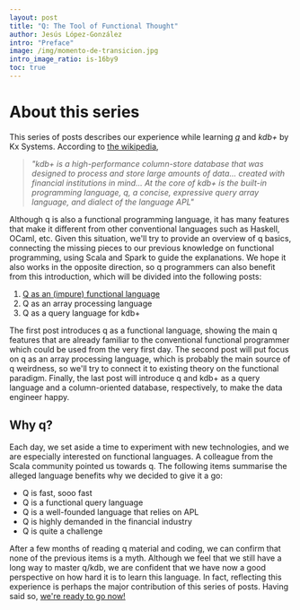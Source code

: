 ```yaml
---
layout: post
title: "Q: The Tool of Functional Thought"
author: Jesús López-González
intro: "Preface"
image: /img/momento-de-transicion.jpg
intro_image_ratio: is-16by9
toc: true
---
```


# About this series

This series of posts describes our experience while learning
[*q*](https://code.kx.com/q/learn/startingkdb/language/) and *kdb+* by Kx
Systems. According to [the wikipedia](https://en.wikipedia.org/wiki/Kdb%2B),
> *"kdb+ is a high-performance column-store database that was designed to
> process and store large amounts of data... created with financial
> institutions in mind... At the core of kdb+ is the built-in programming
> language, q, a concise, expressive query array language, and dialect of the
> language APL"*

Although q is also a functional programming language, it has many features that
make it different from other conventional languages such as Haskell, OCaml,
etc. Given this situation, we'll try to provide an overview of q basics,
connecting the missing pieces to our previous knowledge on functional
programming, using Scala and Spark to guide the explanations. We hope it also
works in the opposite direction, so q programmers can also benefit from this
introduction, which will be divided into the following posts:

1. [Q as an (impure) functional language](2021-04-19-q-as-an-impure-functional-language.md)
2. Q as an array processing language
3. Q as a query language for kdb+

The first post introduces q as a functional language, showing the main q
features that are already familiar to the conventional functional programmer
which could be used from the very first day. The second post will put focus on
q as an array processing language, which is probably the main source of q
weirdness, so we'll try to connect it to existing theory on the functional
paradigm. Finally, the last post will introduce q and kdb+ as a query language
and a column-oriented database, respectively, to make the data engineer happy.

## Why q?

Each day, we set aside a time to experiment with new technologies, and we are
especially interested on functional languages. A colleague from the Scala
community pointed us towards q. The following items summarise the alleged
language benefits why we decided to give it a go:

- Q is fast, sooo fast
- Q is a functional query language
- Q is a well-founded language that relies on APL
- Q is highly demanded in the financial industry
- Q is quite a challenge

After a few months of reading q material and coding, we can confirm that none
of the previous items is a myth. Although we feel that we still have a long way
to master q/kdb, we are confident that we have now a good perspective on how
hard it is to learn this language. In fact, reflecting this experience is
perhaps the major contribution of this series of posts. Having said so, [we're
ready to go now!](2021-04-19-q-as-an-impure-functional-language.md)

